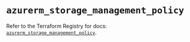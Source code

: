 # `azurerm_storage_management_policy`

Refer to the Terraform Registry for docs: [`azurerm_storage_management_policy`](https://registry.terraform.io/providers/hashicorp/azurerm/4.16.0/docs/resources/storage_management_policy).
